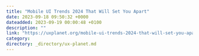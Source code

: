 ```yaml
---
title: "Mobile UI Trends 2024 That Will Set You Apart"
date: 2023-09-18 09:50:32 +0000
dateadded: 2023-09-19 00:00:48 +0100
description: ""
link: "https://uxplanet.org/mobile-ui-trends-2024-that-will-set-you-apart-18148172d034?source=rss----819cc2aaeee0---4"
category:
directory: _directory/ux-planet.md
---
```

